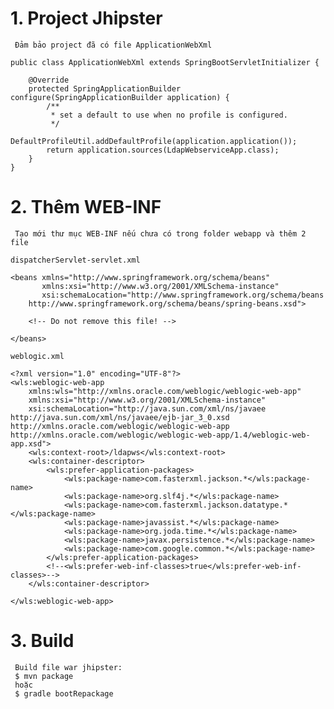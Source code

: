 # 1. Project Jhipster
     Đảm bảo project đã có file ApplicationWebXml
```
public class ApplicationWebXml extends SpringBootServletInitializer {

    @Override
    protected SpringApplicationBuilder configure(SpringApplicationBuilder application) {
        /**
         * set a default to use when no profile is configured.
         */
        DefaultProfileUtil.addDefaultProfile(application.application());
        return application.sources(LdapWebserviceApp.class);
    }
}
```
# 2. Thêm WEB-INF
     Tạo mới thư mục WEB-INF nếu chưa có trong folder webapp và thêm 2 file
`dispatcherServlet-servlet.xml`
```
<beans xmlns="http://www.springframework.org/schema/beans"
       xmlns:xsi="http://www.w3.org/2001/XMLSchema-instance"
       xsi:schemaLocation="http://www.springframework.org/schema/beans
    http://www.springframework.org/schema/beans/spring-beans.xsd">

    <!-- Do not remove this file! -->

</beans>
```

`weblogic.xml`
```
<?xml version="1.0" encoding="UTF-8"?>
<wls:weblogic-web-app
    xmlns:wls="http://xmlns.oracle.com/weblogic/weblogic-web-app"
    xmlns:xsi="http://www.w3.org/2001/XMLSchema-instance"
    xsi:schemaLocation="http://java.sun.com/xml/ns/javaee
http://java.sun.com/xml/ns/javaee/ejb-jar_3_0.xsd
http://xmlns.oracle.com/weblogic/weblogic-web-app
http://xmlns.oracle.com/weblogic/weblogic-web-app/1.4/weblogic-web-app.xsd">
    <wls:context-root>/ldapws</wls:context-root>
    <wls:container-descriptor>
        <wls:prefer-application-packages>
            <wls:package-name>com.fasterxml.jackson.*</wls:package-name>
            <wls:package-name>org.slf4j.*</wls:package-name>
            <wls:package-name>com.fasterxml.jackson.datatype.*</wls:package-name>
            <wls:package-name>javassist.*</wls:package-name>
            <wls:package-name>org.joda.time.*</wls:package-name>
            <wls:package-name>javax.persistence.*</wls:package-name>
            <wls:package-name>com.google.common.*</wls:package-name>
        </wls:prefer-application-packages>
        <!--<wls:prefer-web-inf-classes>true</wls:prefer-web-inf-classes>-->
    </wls:container-descriptor>

</wls:weblogic-web-app>
```
# 3. Build
     Build file war jhipster:
     $ mvn package
     hoặc 
     $ gradle bootRepackage
